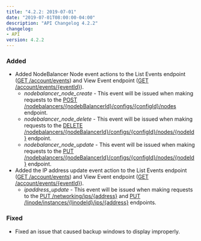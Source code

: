 ```yaml
---
title: "4.2.2: 2019-07-01"
date: "2019-07-01T08:00:00-04:00"
description: "API Changelog 4.2.2"
changelog:
- API
version: 4.2.2
---
```


### Added

- Added NodeBalancer Node event actions to the List Events endpoint ([GET /account/events](https://developers.linode.com/api/docs/v4#operation/getEvents)) and View Event endpoint ([GET /account/events/{eventId}](https://developers.linode.com/api/docs/v4#operation/getEvent)).
    - *nodebalancer_node_create* - This event will be issued when making requests to the [POST /nodebalancers/{nodebBalancerId}/configs/{configId}/nodes](https://developers.linode.com/api/docs/v4#operation/createNodeBalancerNode) endpoint.
    - *nodebalancer_node_delete* - This event will be issued when making requests to the [DELETE /nodebalancers/{nodeBalancerId}/configs/{configId}/nodes/{nodeId}](https://developers.linode.com/api/docs/v4#operation/deleteNodeBalancerConfigNode) endpoint.
    - *nodebalancer_node_update* - This event will be issued when making requests to the [PUT /nodebalancers/{nodeBalancerId}/configs/{configId}/nodes/{nodeId}](https://developers.linode.com/api/docs/v4#operation/updateNodeBalancerNode) endpoint.
- Added the IP address update event action to the List Events endpoint ([GET /account/events](https://developers.linode.com/api/docs/v4#operation/getEvents)) and View Event endpoint ([GET /account/events/{eventId}](https://developers.linode.com/api/docs/v4#operation/getEvent)).
    - *ipaddress_update* - This event will be issued when making requests to the [PUT /networking/ips/{address}](https://developers.linode.com/api/docs/v4#operation/updateIP) and [PUT /linode/instances/{linodeId}/ips/{address}](https://developers.linode.com/api/docs/v4#operation/updateLinodeIP) endpoints.

### Fixed

- Fixed an issue that caused backup windows to display improperly.